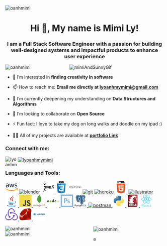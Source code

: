 

<img align="center" width="1000" height="250" src="https://user-images.githubusercontent.com/107105296/196108719-35dbd57e-3b7a-4cfd-8745-9b6a2e450b70.gif" alt="oanhmimi" />


<h1 align="center">Hi 👋, My name is Mimi Ly!</h1>
<h3 align="center">I am a Full Stack Software Engineer with a passion for building well-designed systems and impactful products to enhance user experience</h3>

<img align="right" width="300" alt="mimiAndSunnyGif" src="https://user-images.githubusercontent.com/107105296/196085248-cb6e7c29-adb0-44dc-9e55-635841700954.gif">


<p align="left"> <img src="https://komarev.com/ghpvc/?username=oanhmimi&label=Profile%20views&color=0e75b6&style=flat" alt="oanhmimi" /> </p>

- 👀 I’m interested in **finding creativity in software**

- 📫 How to reach me: **Email me directly at <a href="mailto:lyoanhmymimi@gmail.com">lyoanhmymimi@gmail.com**</a>

- 🌱 I’m currently deepening my understanding on **Data Structures and Algorithms** 

- 💞️ I’m looking to collaborate on **Open Source**

- ⚡ Fun fact: I love to take my dog on long walks and doodle on my ipad :)

- 👨‍💻 All of my projects are available at **[portfolio Link](https://oanhmimi.github.io/Portfolio/)**

<h3 align="left">Connect with me:</h3>
<p align="left">
<a href="https://linkedin.com/in/oanh-mimi-ly" target="blank"><img align="left" src="https://raw.githubusercontent.com/rahuldkjain/github-profile-readme-generator/master/src/images/icons/Social/linked-in-alt.svg" alt="lyoanhmymimi" height="30" width="40" /></a>
</p><a href="https://angel.co/u/mimi-ly-1" target="blank"><img align="center" src="https://user-images.githubusercontent.com/107105296/196118014-d64adb2f-ecbf-4408-a5c4-457e04ec7641.png" alt="lyoanhmymimi" height="30" width="40" /></a>
</p>


<h3 align="left">Languages and Tools:</h3>
<p align="left"> <a href="https://aws.amazon.com" target="_blank" rel="noreferrer"> <img src="https://raw.githubusercontent.com/devicons/devicon/master/icons/amazonwebservices/amazonwebservices-original-wordmark.svg" alt="aws" width="40" height="40"/> </a> <a href="https://www.blender.org/" target="_blank" rel="noreferrer"> <img src="https://download.blender.org/branding/community/blender_community_badge_white.svg" alt="blender" width="40" height="40"/> </a> <a href="https://canvasjs.com" target="_blank" rel="noreferrer"> <img src="https://raw.githubusercontent.com/Hardik0307/Hardik0307/master/assets/canvasjs-charts.svg" alt="canvasjs" width="40" height="40"/> </a> <a href="https://www.w3schools.com/css/" target="_blank" rel="noreferrer"> <img src="https://raw.githubusercontent.com/devicons/devicon/master/icons/css3/css3-original-wordmark.svg" alt="css3" width="40" height="40"/> </a> <a href="https://expressjs.com" target="_blank" rel="noreferrer"> <img src="https://raw.githubusercontent.com/devicons/devicon/master/icons/express/express-original-wordmark.svg" alt="express" width="40" height="40"/> </a> <a href="https://git-scm.com/" target="_blank" rel="noreferrer"> <img src="https://www.vectorlogo.zone/logos/git-scm/git-scm-icon.svg" alt="git" width="40" height="40"/> </a> <a href="https://heroku.com" target="_blank" rel="noreferrer"> <img src="https://www.vectorlogo.zone/logos/heroku/heroku-icon.svg" alt="heroku" width="40" height="40"/> </a> <a href="https://www.w3.org/html/" target="_blank" rel="noreferrer"> <img src="https://raw.githubusercontent.com/devicons/devicon/master/icons/html5/html5-original-wordmark.svg" alt="html5" width="40" height="40"/> </a> <a href="https://www.adobe.com/in/products/illustrator.html" target="_blank" rel="noreferrer"> <img src="https://www.vectorlogo.zone/logos/adobe_illustrator/adobe_illustrator-icon.svg" alt="illustrator" width="40" height="40"/> </a> <a href="https://www.java.com" target="_blank" rel="noreferrer"> <img src="https://raw.githubusercontent.com/devicons/devicon/master/icons/java/java-original.svg" alt="java" width="40" height="40"/> </a> <a href="https://developer.mozilla.org/en-US/docs/Web/JavaScript" target="_blank" rel="noreferrer"> <img src="https://raw.githubusercontent.com/devicons/devicon/master/icons/javascript/javascript-original.svg" alt="javascript" width="40" height="40"/> </a> <a href="https://www.mongodb.com/" target="_blank" rel="noreferrer"> <img src="https://raw.githubusercontent.com/devicons/devicon/master/icons/mongodb/mongodb-original-wordmark.svg" alt="mongodb" width="40" height="40"/> </a> <a href="https://nodejs.org" target="_blank" rel="noreferrer"> <img src="https://raw.githubusercontent.com/devicons/devicon/master/icons/nodejs/nodejs-original-wordmark.svg" alt="nodejs" width="40" height="40"/> </a> <a href="https://www.photoshop.com/en" target="_blank" rel="noreferrer"> <img src="https://raw.githubusercontent.com/devicons/devicon/master/icons/photoshop/photoshop-line.svg" alt="photoshop" width="40" height="40"/> </a> <a href="https://www.postgresql.org" target="_blank" rel="noreferrer"> <img src="https://raw.githubusercontent.com/devicons/devicon/master/icons/postgresql/postgresql-original-wordmark.svg" alt="postgresql" width="40" height="40"/> </a> <a href="https://postman.com" target="_blank" rel="noreferrer"> <img src="https://www.vectorlogo.zone/logos/getpostman/getpostman-icon.svg" alt="postman" width="40" height="40"/> </a> <a href="https://www.python.org" target="_blank" rel="noreferrer"> <img src="https://raw.githubusercontent.com/devicons/devicon/master/icons/python/python-original.svg" alt="python" width="40" height="40"/> </a> <a href="https://rubyonrails.org" target="_blank" rel="noreferrer"> <img src="https://raw.githubusercontent.com/devicons/devicon/master/icons/rails/rails-original-wordmark.svg" alt="rails" width="40" height="40"/> </a> <a href="https://reactjs.org/" target="_blank" rel="noreferrer"> <img src="https://raw.githubusercontent.com/devicons/devicon/master/icons/react/react-original-wordmark.svg" alt="react" width="40" height="40"/> </a> <a href="https://redux.js.org" target="_blank" rel="noreferrer"> <img src="https://raw.githubusercontent.com/devicons/devicon/master/icons/redux/redux-original.svg" alt="redux" width="40" height="40"/> </a> <a href="https://www.ruby-lang.org/en/" target="_blank" rel="noreferrer"> <img src="https://raw.githubusercontent.com/devicons/devicon/master/icons/ruby/ruby-original.svg" alt="ruby" width="40" height="40"/> </a> <a href="https://webpack.js.org" target="_blank" rel="noreferrer"> <img src="https://raw.githubusercontent.com/devicons/devicon/d00d0969292a6569d45b06d3f350f463a0107b0d/icons/webpack/webpack-original-wordmark.svg" alt="webpack" width="40" height="40"/> </a> </p>

<p><img width="230" align="left" src="https://github-readme-stats.vercel.app/api/top-langs?username=oanhmimi&show_icons=true&locale=en&layout=compact" alt="oanhmimi" /></p><p><img width="280" align="left" src="https://github-readme-stats.vercel.app/api?username=oanhmimi&show_icons=true&locale=en" alt="oanhmimi" /></p>
<p><img width="280" align="center" src="https://github-readme-streak-stats.herokuapp.com/?user=oanhmimi&" alt="oanhmimi" /></p>

a
